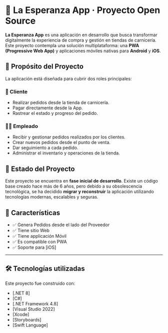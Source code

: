 # 🥩 La Esperanza App · Proyecto Open Source

**La Esperanza App** es una aplicación en desarrollo que busca transformar digitalmente la experiencia de compra y gestión en tiendas de carnicería. Este proyecto contempla una solución multiplataforma: una **PWA (Progressive Web App)** y aplicaciones móviles nativas para **Android** y **iOS**.

## 🚀 Propósito del Proyecto

La aplicación está diseñada para cubrir dos roles principales:

### 👤 Cliente
- Realizar pedidos desde la tienda de carnicería.
- Pagar directamente desde la App.
- Rastrear el estado y progreso del pedido.

### 👨‍🔧 Empleado
- Recibir y gestionar pedidos realizados por los clientes.
- Crear nuevos pedidos desde el punto de venta.
- Dar seguimiento a cada pedido.
- Administrar el inventario y operaciones de la tienda.

## 🧱 Estado del Proyecto

Este proyecto se encuentra en **fase inicial de desarrollo**. Existe un código base creado hace más de 6 años, pero debido a su obsolescencia tecnológica, se ha decidido **migrar y reconstruir** la aplicación utilizando tecnologías modernas, escalables y seguras.

## 🚀 Características

- ✅ Genera Pedidos desde el lado del Proveedor
- ✅ Tiene sitio Web
- ✅ Tiene applicación Móvil
- ✅ Es compatible con PWA
- ✅ Soporte para [iOS]

---

## 🛠️ Tecnologías utilizadas

Este proyecto fue construido con:

- [.NET 8]
- [C#]
- [.NET Framework 4.8]
- [Visual Studio 2022]
- [Xcode]
- [Storyboards]
- [Swift Language]
